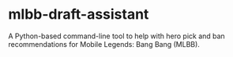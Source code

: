 # mlbb-draft-assistant
A Python-based command-line tool to help with hero pick and ban recommendations for Mobile Legends: Bang Bang (MLBB).
